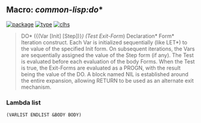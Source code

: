 ## Macro: ***common-lisp:do****
[![package](https://img.shields.io/badge/Package-COMMON--LISP-5f9ea0.svg?style=social&colorA=999999)](../) [![type](https://img.shields.io/badge/Type-Macro-5f9ea0.svg?style=social&colorA=999999)](../#macro) [![clhs](https://img.shields.io/badge/CLHS-DO*-5f9ea0.svg?style=social&colorA=999999)](http://www.lispworks.com/documentation/HyperSpec/Body/m_do_do.htm) 

> DO* ({(Var [Init] [Step])}*) (Test Exit-Form*) Declaration* Form*
> Iteration construct. Each Var is initialized sequentially (like LET*) to the
> value of the specified Init form. On subsequent iterations, the Vars are
> sequentially assigned the value of the Step form (if any). The Test is
> evaluated before each evaluation of the body Forms. When the Test is true,
> the Exit-Forms are evaluated as a PROGN, with the result being the value
> of the DO. A block named NIL is established around the entire expansion,
> allowing RETURN to be used as an alternate exit mechanism.

### Lambda list
```
(VARLIST ENDLIST &BODY BODY)
```
